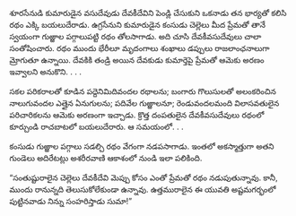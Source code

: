 ﻿శూరసేనుడి కుమారుడైన వసుదేవుడు దేవకీదేవిని పెండ్లి చేసుకుని ఒకనాడు తన భార్యతో కలిసి రథం ఎక్కి బయలుదేరాడు. ఉగ్రసేనుని కుమారుడైన కంసుడు చెల్లెలు మీద ప్రేమతో తానే స్వయంగా గుఱ్ఱాల పగ్గాలుపట్టి రథం తోలసాగాడు. అది చూసి దేవకీవసుదేవులు చాలా సంతోషించారు. రథం ముందు భేరీలూ మృదంగాలు శంఖాలు డప్పులు రాజలాంఛనాలుగా మ్రోగుతూ ఉన్నాయి. దేవకికి తండ్రి అయిన దేవకుడు కుమార్తెపై ప్రేమతో ఆమెకు అరణం ఇవ్వాలని అనుకొని. . . . 

సకల పరికరాలతో కూడిన పద్దెనిమిదివందల రథాలను; బంగారు గొలుసులతో అలంకరించిన నాలుగువందల ఎత్తైన ఏనుగులను; పదివేల గుఱ్ఱాలనూ; రెండువందలమంది విలాసవతులైన పరిచారికలను ఆమెకు అరణంగా ఇచ్చాడు. క్రొత్త దంపతులైన దేవకీవసుదేవులు రథంలో కూర్చుండి రాచబాటలో బయలుదేరారు. ఆ సమయంలో. . . 

కంసుడు గుఱ్ఱాల పగ్గాలు సడల్చి రథం వేగంగా నడపసాగాడు. ఇంతలో అకస్మాత్తుగా అతని గుండెలు అదిరేటట్లు అశరీరవాణి ఆకాశంలో నుండి ఇలా పలికింది. 

“సంతుష్టురాలైన చెల్లెలు దేవకీదేవి మెప్పు కోసం ఎంతో ప్రేమతో రథం నడుపుతున్నావు. కానీ, ముందు రానున్నది తెలుసుకోలేకుండా ఉన్నావు. ఉత్తమురాలైన ఈ యువతి అష్టమగర్భంలో పుట్టినవాడు నిన్ను సంహరిస్తాడు సుమా!” 

